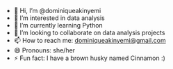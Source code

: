 - 👋 Hi, I’m @dominiqueakinyemi
- 👀 I’m interested in data analysis
- 🌱 I’m currently learning Python
- 💞️ I’m looking to collaborate on data analysis projects
- 📫 How to reach me: dominiqueakinyemi@gmail.com
- 😄 Pronouns: she/her
- ⚡ Fun fact: I have a brown husky named Cinnamon :)

<!---
dominiqueakinyemi/dominiqueakinyemi is a ✨ special ✨ repository because its `README.md` (this file) appears on your GitHub profile.
You can click the Preview link to take a look at your changes.
--->
